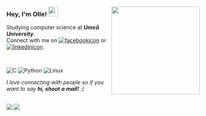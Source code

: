 ### Hey, I'm Olle! <img src="https://raw.githubusercontent.com/ollelogdahl/ollelogdahl/master/wave.gif" width="26px"><img align=right src="https://media.giphy.com/media/3owyp2SViuDIGh8YoM/giphy.gif" width="230">

Studying computer science at <em><b>Umeå University</em></b>.</br>
Connect with me on [![facebookicon]][facebookurl] or [![linkedinicon]][linkedinurl].

</br>

![C](https://img.shields.io/badge/C%2C%20C%2B%2B%2C%20C%23-000000?style=flat&logo=C)
![Python](https://img.shields.io/badge/-Python-000000?style=flat&logo=python)
![Linux](https://img.shields.io/badge/-Linux-000000?style=flat&logo=linux&logoColor=FCC624)

<em>I love connecting with people so if you want to say <b>hi, shoot a mail!</b> :)</em>

[linkedinurl]: https://www.linkedin.com/in/olle-logdahl/
[linkedinicon]: https://raw.githubusercontent.com/ollelogdahl/ollelogdahl/master/linkedin.png

[facebookurl]: https://www.facebook.com/ollelogdahl
[facebookicon]: https://raw.githubusercontent.com/ollelogdahl/ollelogdahl/master/facebook.png

</br>

<a href="https://github.com/ollelogdahl">
    <img align="left" src="https://github-readme-stats.vercel.app/api?username=ollelogdahl&hide=prs,issues&hide_rank=false&include_all_commits=true&count_private=true&show_icons=true&title_color=454341&text_color=454341&icon_color=92cfbb">
</a>
<a href="https://github.com/ollelogdahl">
    <img align="left" src="https://github-readme-stats.vercel.app/api/top-langs/?username=ollelogdahl&hide=html,gap&count_private=false&layout=compact&title_color=454341&text_color=454341&card_width=240">
</a>
